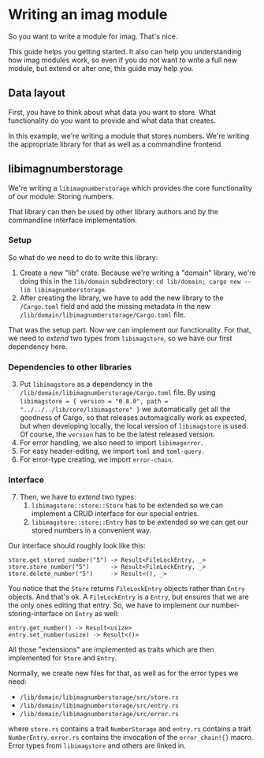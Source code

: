 # Writing an imag module

So you want to write a module for imag.
That's nice.

This guide helps you getting started.
It also can help you understanding how imag modules work, so even if you do
not want to write a full new module, but extend or alter one, this guide may
help you.


## Data layout

First, you have to think about what data you want to store.
What functionality do you want to provide and what data that creates.

In this example, we're writing a module that stores numbers. We're writing the
appropriate library for that as well as a commandline frontend.


## libimagnumberstorage

We're writing a `libimagnumberstorage` which provides the core functionality
of our module: Storing numbers.

That library can then be used by other library authors and by the commandline
interface implementation.

### Setup

So what do we need to do to write this library:

1. Create a new "lib" crate.
   Because we're writing a "domain" library, we're doing this in the
   `lib/domain` subdirectory:
   `cd lib/domain; cargo new --lib libimagnumberstorage`.
1. After creating the library, we have to add the new library to the
   `/Cargo.toml` field and add the missing metadata in the new
   `/lib/domain/libimagnumberstorage/Cargo.toml` file.

That was the setup part.
Now we can implement our functionality.
For that, we need to _extend_ two types from `libimagstore`, so we have our
first dependency here.

### Dependencies to other libraries

3. Put `libimagstore` as a dependency in the
   `/lib/domain/libimagnumberstorage/Cargo.toml` file.
   By using
   `libimagstore = { version = "0.8.0", path = "../../../lib/core/libimagstore" }`
   we automatically get all the goodness of Cargo, so that releases
   automagically work as expected, but when developing locally, the local
   version of `libimagstore` is used.
   Of course, the `version` has to be the latest released version.
4. For error handling, we also need to import `libimagerror`.
5. For easy header-editing, we import `toml` and `toml-query`.
6. For error-type creating, we import `error-chain`.

### Interface

7. Then, we have to _extend_ two types:
    1. `libimagstore::store::Store` has to be extended so we can implement a
       CRUD interface for our special entries.
    1. `libimagstore::store::Entry` has to be extended so we can get our
       stored numbers in a convenient way.

Our interface should roughly look like this:

```
store.get_stored_number("5") -> Result<FileLockEntry, _>
store.store_number("5")      -> Result<FileLockEntry, _>
store.delete_number("5")     -> Result<(), _>
```

You notice that the `Store` returns `FileLockEntry` objects rather than
`Entry` objects.
And that's ok. A `FileLockEntry` is a `Entry`, but ensures that we are the
only ones editing that entry.
So, we have to implement our number-storing-interface on `Entry` as well:

```
entry.get_number() -> Result<usize>
entry.set_number(usize) -> Result<()>
```

All those "extensions" are implemented as traits which are then implemented
for `Store` and `Entry`.

Normally, we create new files for that, as well as for the error types we need:

* `/lib/domain/libimagnumberstorage/src/store.rs`
* `/lib/domain/libimagnumberstorage/src/entry.rs`
* `/lib/domain/libimagnumberstorage/src/error.rs`

where `store.rs` contains a trait `NumberStorage` and `entry.rs` contains a
trait `NumberEntry`.
`error.rs` contains the invocation of the `error_chain!{}` macro.
Error types from `libimagstore` and others are linked in.

